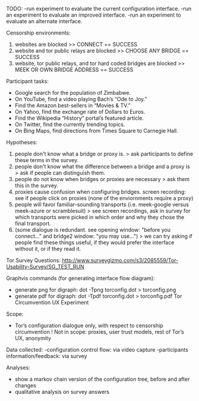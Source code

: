 TODO: 
-run experiment to evaluate the current configuration interface. 
-run an experiment to evaluate an improved interface.
-run an experiment to evaluate an alternate interface. 

Censorship environments: 
1. websites are blocked >> CONNECT == SUCCESS
2. website and tor public relays are blocked >> CHOOSE ANY BRIDGE == SUCCESS
3. website, tor public relays, and tor hard coded bridges are blocked >> MEEK OR OWN BRIDGE ADDRESS == SUCCESS 

Participant tasks: 
* Google search for the population of Zimbabwe.
* On YouTube, find a video playing Bach’s “Ode to Joy.”
* Find the Amazon best-sellers in “Movies & TV.”
* On Yahoo, find the exchange rate of Dollars to Euros.
* Find the Wikipedia “History” portal’s featured article.
* On Twitter, find the currently trending topics.
* On Bing Maps, find directions from Times Square to
Carnegie Hall.

Hypotheses: 
1. people don't know what a bridge or proxy is. > ask participants to define these terms in the survey. 
2. people don't know what the difference between a bridge and a proxy is > ask if people can distinguish them.
3. people do not know when bridges or proxies are necessary > ask them this in the survey. 
4. proxies cause confusion when configuring bridges. screen recording: see if people click on proxies (none of the enviornments require a proxy)
5. people will favor familiar-sounding transports (i.e. meek-google versus meek-azure or scramblesuit) > see screen recordings, ask in survey for which transports were picked in which order and why they chose the final transport. 
6. (some dialogue is redundant. see opening window: "before you connect..." and bridge2 window: "you may use...") > we can try asking if people find these things useful, if they would prefer the interface without it, or if they read it. 

Tor Survey Questions: 
http://www.surveygizmo.com/s3/2085559/Tor-Usability-Survey/SG_TEST_RUN

Graphvis commands (for generating interface flow diagram):  
* generate png for digraph: dot -Tpng torconfig.dot > torconfig.png
* generate pdf for digraph: dot -Tpdf torconfig.dot > torconfig.pdf
Tor Circumvention UX Experiment

Scope: 
- Tor’s configuration dialogue only, with respect to censorship circumvention
! Not in scope: proxies, user trust models, rest of Tor’s UX, anonymity

Data collected: 
-configuration control flow: via video capture
-participants information/feedback: via survey

Analyses: 
* show a markov chain version of the configuration tree, before and after changes
* qualitative analysis on survey answers 

